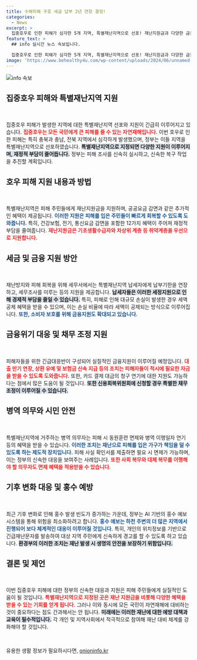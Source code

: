 ```yaml
---
title: 수해피해 구호 세금 납부 2년 연장 결정!
categories:
  - News
excerpt: >
  집중호우로 인한 피해가 심각한 5개 지역, 특별재난지역으로 선포! 재난지원금과 다양한 금융 지원이 이어지며 신속한 복구가 진행될 예정이다. 정부의 긴급 대응책과 지원 혜택, 자세히 알아보세요!
feature_text: >
  ## info 실시간 뉴스 속보입니다.

  집중호우로 인한 피해가 심각한 5개 지역, 특별재난지역으로 선포! 재난지원금과 다양한 금융 지원이 이어지며 신속한 복구가 진행될 예정이다. 정부의 긴급 대응책과 지원 혜택, 자세히 알아보세요!
image: 'https://www.behealthy4u.com/wp-content/uploads/2024/06/unnamed-file.png'
---
```


<p><img src="https://www.behealthy4u.com/wp-content/uploads/2024/06/unnamed-file.png" alt="info 속보" /></p>

<h2 data-ke-size="size26">집중호우 피해와 특별재난지역 지원</h2>

<p data-ke-size="size16">&nbsp;</p>

<p>집중호우 피해가 발생한 지역에 대한 특별재난지역 선포와 지원이 긴급히 이루어지고 있습니다. <b><span style="color: #ee2323;">집중호우는 모든 국민에게 큰 피해를 줄 수 있는 자연재해입니다.</span></b> 이번 호우로 인한 피해는 특히 충북과 충남, 전북 지역에서 심각하게 발생했으며, 정부는 이들 지역을 특별재난지역으로 선포하였습니다. <b><span style="background-color: #21538527;">특별재난지역으로 지정되면 다양한 지원이 이루어지며, 재정적 부담이 줄어듭니다.</span></b> 정부는 피해 조사를 신속히 실시하고, 신속한 복구 작업을 추진할 계획입니다.</p>

<h2 data-ke-size="size26">호우 피해 지원 내용과 방법</h2>

<p data-ke-size="size16">&nbsp;</p>

<p>특별재난지역은 피해 주민들에게 재난지원금을 지원하며, 공공요금 감면과 같은 추가적인 혜택이 제공됩니다. <b><span style="color: #1a5490;">이러한 지원은 피해를 입은 주민들이 빠르게 회복할 수 있도록 도와줍니다.</span></b> 특히, 건강보험, 전기, 통신요금 감면을 포함한 12가지 혜택이 주어져 재정적 부담을 줄여줍니다. <b><span style="color: #ee2323;">재난지원금은 기초생활수급자와 차상위 계층 등 취약계층을 우선으로 지원합니다.</span></b></p>

<h2 data-ke-size="size26">세금 및 금융 지원 방안</h2>

<p data-ke-size="size16">&nbsp;</p>

<p>재난방지와 피해 회복을 위해 세무서에서는 특별재난지역 납세자에게 납부기한을 연장하고, 세무조사를 미루는 등의 지원을 제공합니다. <b><span style="background-color: #21538527;">납세자들은 이러한 세정지원으로 인해 경제적 부담을 줄일 수 있습니다.</span></b> 특히, 피해로 인해 대규모 손실이 발생한 경우 세액공제 혜택을 받을 수 있으며, 이는 손실 비율에 따라 세액이 공제되는 방식으로 이루어집니다. <b><span style="color: #1a5490;">또한, 소비자 보호를 위해 금융지원도 확대되고 있습니다.</span></b></p>

<h2 data-ke-size="size26">금융위기 대응 및 채무 조정 지원</h2>

<p data-ke-size="size16">&nbsp;</p>

<p>피해자들을 위한 긴급대응반이 구성되어 실질적인 금융지원이 이루어질 예정입니다. <b><span style="color: #ee2323;">대출 만기 연장, 상환 유예 및 보험금 신속 지급 등의 조치는 피해자들이 적시에 필요한 자금을 받을 수 있도록 도와줍니다.</span></b> 또한, 카드 결제 대금의 청구 연기에 대한 지원도 가능하다는 점에서 많은 도움이 될 것입니다. <b><span style="background-color: #21538527;">또한 신용회복위원회에 신청할 경우 특별한 채무 조정이 이루어질 수 있습니다.</span></b></p>

<h2 data-ke-size="size26">병역 의무와 시민 안전</h2>

<p data-ke-size="size16">&nbsp;</p>

<p>특별재난지역에 거주하는 병역 의무자는 피해 시 동원훈련 면제와 병역 이행일자 연기 등의 혜택을 받을 수 있습니다. <b><span style="color: #1a5490;">이러한 조치는 재난으로 피해를 입은 가구가 책임을 덜 수 있도록 하는 제도적 장치입니다.</span></b> 피해 사실 확인서를 제출하면 필요 시 면제가 가능하며, 이는 정부의 신속한 대응을 보여주는 사례입니다. <b><span style="color: #ee2323;">또한 사회 복무와 대체 복무를 이행해야 할 의무자도 면제 혜택을 적용받을 수 있습니다.</span></b></p>

<h2 data-ke-size="size26">기후 변화 대응 및 홍수 예방</h2>

<p data-ke-size="size16">&nbsp;</p>

<p>최근 기후 변화로 인해 홍수 발생 빈도가 증가하는 가운데, 정부는 AI 기반의 홍수 예보 시스템을 통해 위험을 최소화하려고 합니다. <b><span style="color: #1a5490;">홍수 예보는 하천 주변의 더 많은 지역에서 진행되어 보다 체계적인 대응이 이루어질 것입니다.</span></b> 특히, 개인의 위치정보를 기반으로 긴급재난문자를 발송하여 대상 지역 주민에게 신속하게 경고를 할 수 있도록 하고 있습니다. <b><span style="background-color: #21538527;">환경부의 이러한 조치는 재난 발생 시 생명의 안전을 보장하기 위함입니다.</span></b></p>

<h2 data-ke-size="size26">결론 및 제언</h2>

<p data-ke-size="size16">&nbsp;</p>

<p>이번 집중호우 피해에 대한 정부의 신속한 대응과 지원은 피해 주민들에게 실질적인 도움이 될 것입니다. <b><span style="color: #ee2323;">특별재난지역으로 지정된 곳은 재난 지원금을 비롯해 다양한 혜택을 받을 수 있는 기회를 얻게 됩니다.</span></b> 그러나 이와 동시에 모든 국민이 자연재해에 대비하는 것이 중요하다는 점도 간과해서는 안 됩니다. <b><span style="background-color: #21538527;">미래에는 이러한 재난에 대한 예방 대책과 교육이 필수적입니다.</span></b> 각 개인 및 지역사회에서 적극적으로 참여해 재난 대비 체계를 강화해야 할 것입니다.</p>

<p data-ke-size="size16">&nbsp;</p>
유용한 생활 정보가 필요하시다면, <a href="https://onioninfo.kr" rel="dofollow">onioninfo.kr</a>


